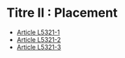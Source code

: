 # Titre II : Placement 

* [Article L5321-1](./LEGIARTI000022517620.md)
* [Article L5321-2](./LEGIARTI000006903780.md)
* [Article L5321-3](./LEGIARTI000031643464.md)
